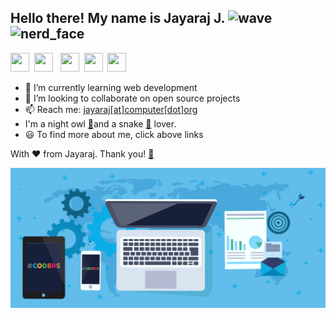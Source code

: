 ## Hello there! My name is Jayaraj J.  ![wave](https://github.githubassets.com/images/icons/emoji/unicode/1f44b.png)![nerd_face](https://github.githubassets.com/images/icons/emoji/unicode/1f913.png)

[<img src="https://www.flaticon.com/svg/static/icons/svg/1384/1384014.svg" width=30 height= 30>](https://linkedin.com/in/jyjnair) &nbsp;[<img src="https://www.flaticon.com/svg/static/icons/svg/1384/1384015.svg" width=30 height= 30>](https://instagram.com/_jyrj_) &nbsp; [<img src="https://www.flaticon.com/svg/static/icons/svg/1384/1384005.svg" width=30 height= 30>](https://facebook.com/jyjnair) &nbsp;[<img src="https://www.flaticon.com/svg/static/icons/svg/95/95627.svg" width=30 height= 30>](mailto:jayarajevur@gmail.com?subject=Hi!%20I%20found%20you%20from%20Github) &nbsp;[<img src="https://www.flaticon.com/svg/static/icons/svg/1384/1384017.svg" width=30 height= 30>](https://twitter.com/jyrj_j)

- 🌱 I’m currently learning web development
- 👯 I’m looking to collaborate on open source projects
- 📫 Reach me: [jayaraj[at]computer[dot]org](mailto:jayaraj@computer.org?subject=Hi!%20I%20found%20you%20from%20Github "Mail to me")
- I'm a night owl [🦉](https://emojipedia.org/owl/)and a snake [🐍](https://emojipedia.org/snake/) lover.
- 😃 To find more about me, click above links

With ❤️ from Jayaraj. Thank you! [🙏](https://emojipedia.org/folded-hands/)

<u> [<img src="https://github.com/jyrj/jyrj/blob/master/Banner.gif">](https://jyrj.github.io) </u>



<!--- Hmm... Hmm..LOOK WHO IS HERE! LIKED MY README? Follow me on GitHub, I will definetely follow you back! Thank you! -->

